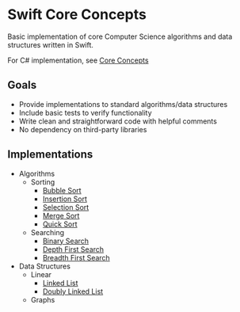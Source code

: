 Swift Core Concepts
===================
Basic implementation of core Computer Science algorithms and data structures written in Swift.

For C# implementation, see [Core Concepts](https://github.com/AnthonyArzola/CoreConcepts)

## Goals
* Provide implementations to standard algorithms/data structures
* Include basic tests to verify functionality
* Write clean and straightforward code with helpful comments
* No dependency on third-party libraries


## Implementations
* Algorithms
  - Sorting
    - [Bubble Sort](https://github.com/AnthonyArzola/SwiftConcepts/blob/master/Algorithms/Sorting/BubbleSort.playground/Contents.swift)
    - [Insertion Sort](https://github.com/AnthonyArzola/SwiftConcepts/blob/master/Algorithms/Sorting/InsertionSort.playground/Contents.swift)
    - [Selection Sort](https://github.com/AnthonyArzola/SwiftConcepts/blob/master/Algorithms/Sorting/SelectionSort.playground/Contents.swift)
    - [Merge Sort](https://github.com/AnthonyArzola/SwiftConcepts/blob/master/Algorithms/Sorting/MergeSort.playground/Contents.swift)
    - [Quick Sort](https://github.com/AnthonyArzola/SwiftConcepts/tree/master/Algorithms/Sorting/QuickSort.playground)
  - Searching
    - [Binary Search](https://github.com/AnthonyArzola/SwiftConcepts/blob/master/Algorithms/Searching/BinarySearch.playground/Contents.swift)
    - [Depth First Search](https://github.com/AnthonyArzola/SwiftConcepts/blob/master/Algorithms/Searching/DFS.playground/Contents.swift)
    - [Breadth First Search](https://github.com/AnthonyArzola/SwiftConcepts/tree/master/Algorithms/Searching/BFS.playground)
* Data Structures
  - Linear
    - [Linked List](https://github.com/AnthonyArzola/SwiftConcepts/tree/master/DataStructures/Linear/LinkedList.playground/Contents.swift)
    - [Doubly Linked List](https://github.com/AnthonyArzola/SwiftConcepts/tree/master/DataStructures/Linear/DoublyLinkedList.playground/Contents.swift)
  - Graphs
